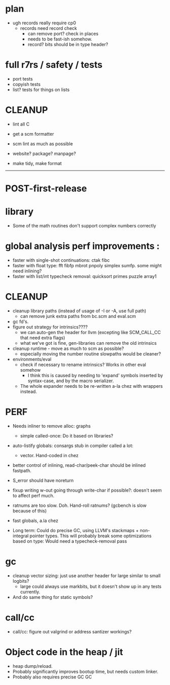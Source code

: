 # plan
  * ugh records really require cp0
    * records need record check
      * can remove port? check in places
  	  * needs to be fast-ish somehow.
  	  * record? bits should be in type header?

# full r7rs / safety / tests
  * port tests
  * copyish tests
  * list? tests for things on lists
  
# CLEANUP

* lint all C
* get a scm formatter
* scm lint as much as possible

* website? package? manpage?
* make tidy, make format

----------------------------------------
# POST-first-release

# library
* Some of the math routines don't support complex numbers correctly 


# global analysis perf improvements :
  * faster with single-shot continuations: ctak fibc
  * faster with float type: fft fibfp mbrot pnpoly simplex sumfp. some might need inlining?
  * faster with list/int typecheck removal: quicksort primes puzzle array1

# CLEANUP

* cleanup library paths (instead of usage of -I or -A, use full path)
  * can remove junk extra paths from bc.scm and eval.scm
* gc fd's.
* figure out strategy for intrinsics????
  * we can auto-gen the header for llvm (excepting like SCM_CALL_CC that need extra flags)
  * what we've got is fine, gen-libraries can remove the old intrinsics
* cleanup runtime - move as much to scm as possible?
  * especially moving the number routine slowpaths would be cleaner?
* environments/eval
  * check if necessary to rename intrinsics? Works in other eval somehow
     * I think this is caused by needing to 'expand' symbols inserted by 
	   syntax-case, and by the macro serializer.
  * The whole expander needs to be re-written a-la chez with wrappers instead.

# PERF
* Needs inliner to remove alloc: graphs
  * simple called-once: Do it based on libraries?
* auto-listify globals: consargs stub in compiler called a lot: 
  * vector. Hand-coded in chez
* better control of inlining, read-char/peek-char should be inlined fastpath.
* S_error should have noreturn
* fixup writing w-out going through write-char if possible?: doesn't seem to affect perf much.
* ratnums are too slow.  Doh.  Hand-roll ratnums? (gcbench is slow because of this)

* fast globals, a.la chez

* Long term: Could do precise GC, using LLVM's stackmaps + non-integral pointer types. 
     This will probably break some optimizations based on type: Would need
	 a typecheck-removal pass
	 
# gc
  * cleanup vector sizing: just use another header for large similar to small logbits?
    * large could always use markbits, but it doesn't show up in any tests currently.
  * And do same thing for static symbols?


	 
# call/cc
  * call/cc: figure out valgrind or address santizer workings?

# Object code in the heap / jit
 * heap dump/reload.
 * Probably significantly improves bootup time, but needs custom linker.
 * Probably also requires precise GC GC
